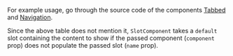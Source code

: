 For example usage, go through the source code of the components
[Tabbed](#/Layouts/Tabbed) and [Navigation](#/Patterns/Navigation).

Since the above table does not mention it, `SlotComponent` takes a `default`
slot containing the content to show if the passed component (`component` prop)
does not populate the passed slot (`name` prop).
